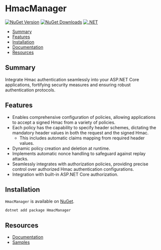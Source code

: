 
# HmacManager

[![NuGet Version](https://img.shields.io/nuget/v/HmacManager.svg)](https://www.nuget.org/packages/HmacManager/) [![NuGet Downloads](https://img.shields.io/nuget/dt/HmacManager.svg)](https://www.nuget.org/packages/HmacManager/) [![.NET](https://github.com/jzills/HmacManager/actions/workflows/dotnet.yml/badge.svg)](https://github.com/jzills/HmacManager/actions/workflows/dotnet.yml)

- [Summary](#summary)
- [Features](#features)
- [Installation](#installation)
- [Documentation](./src/HmacManager/README.md)
- [Resources](#resources)

## Summary

Integrate Hmac authentication seamlessly into your ASP.NET Core applications, fortifying security measures and ensuring robust authentication protocols.

## Features

- Enables comprehensive configuration of policies, allowing applications to accept a signed Hmac from a variety of policies.
- Each policy has the capability to specify header schemes, dictating the mandatory header values in both the request and the signed Hmac.
    - This includes automatic claims mapping from required header values.
- Dynamic policy creation and deletion at runtime.
- Implements automatic nonce handling to safeguard against replay attacks.
- Seamlessly integrates with authorization policies, providing precise control over authorized Hmac authentication configurations.
- Integration with built-in ASP.NET Core authorization.

## Installation

`HmacManager` is available on [NuGet](https://www.nuget.org/packages/HmacManager/). 

    dotnet add package HmacManager

## Resources

- [Documentation](src/HmacManager/README.md)
- [Samples](samples/README.md)
